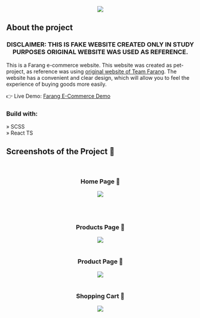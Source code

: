 <div align='center'><img src='https://github.com/AltPerson/Farang-E-Commerce/assets/39427362/d43b6176-5961-49d6-88cd-dda752bf3c9a'/></div>

<h2>About the project</h2>

<h3 align="center">DISCLAIMER: THIS IS FAKE WEBSITE CREATED ONLY IN STUDY PURPOSES ORIGINAL WEBSITE WAS USED AS REFERENCE.</h3>
<p>This is a Farang e-commerce website. This website was created as pet-project, as reference was using <a href='https://teamfarang.com'>original website of Team Farang</a>.
The website has a convenient and clear design, which will allow you to feel the experience of buying goods more easily. 
</p>


👉 Live Demo: <a href='https://farang-e-commerce.netlify.app/'>Farang E-Commerce Demo</a>

<h3>Build with:</h3>


» SCSS <br>
» React TS

<h2>Screenshots of the Project 📸</h2>
<br>
<h3 align='center'>Home Page 🏡</h3>

<div align='center'>
<img src='https://github.com/AltPerson/Farang-E-Commerce/assets/39427362/cfd84d30-3671-495c-b4d6-c073e8734c4c'/>
</div>

<br><br>
<h3 align='center'>Products Page 📄</h3>

<div align='center'>
<img src='https://github.com/AltPerson/Farang-E-Commerce/assets/39427362/e0b93727-2ffa-4bdc-9a7a-7e5888218598'/>

<br>
<br>
<h3 align='center'>Product Page 📄</h3>

<div align='center'>
<img src='https://github.com/AltPerson/Farang-E-Commerce/assets/39427362/f5038f4f-cf19-4f81-8a7a-c71b11e5373b'/>

<br>
<br>
<h3 align='center'>Shopping Cart 🛒</h3>

<div align='center'>
<img src='https://github.com/AltPerson/Farang-E-Commerce/assets/39427362/3d66b469-ce8f-4bab-ad9c-5b1af5491dda'/>
</div>
